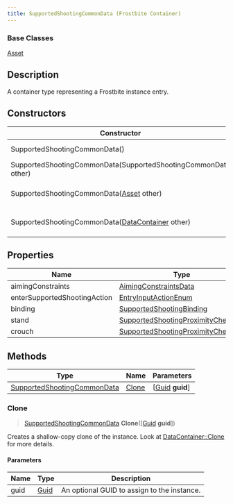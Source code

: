 ```yaml
---
title: SupportedShootingCommonData (Frostbite Container)
---
```

### Base Classes

[Asset](Asset)

## Description

A container type representing a Frostbite instance entry.

## Constructors

| Constructor                                                                            | Description                                                                                                                                   |
| -------------------------------------------------------------------------------------- | --------------------------------------------------------------------------------------------------------------------------------------------- |
| SupportedShootingCommonData()                                                          | Create a new instance of this container type.                                                                                                 |
| SupportedShootingCommonData(SupportedShootingCommonData other)                         | Create a reference copy of an instance of the same type.                                                                                      |
| SupportedShootingCommonData([Asset](Asset) other)                                      | Upcast an instance of type [Asset](Asset) to [SupportedShootingCommonData](SupportedShootingCommonData).                                      |
| SupportedShootingCommonData([DataContainer](/vext/ref/cls/shr/datacontainer) other) | Upcast an instance of type [DataContainer](/vext/ref/cls/shr/datacontainer) to [SupportedShootingCommonData](SupportedShootingCommonData). |

## Properties

| Name                         | Type                                                                     | Description |
| ---------------------------- | ------------------------------------------------------------------------ | ----------- |
| aimingConstraints            | [AimingConstraintsData](AimingConstraintsData)                           |             |
| enterSupportedShootingAction | [EntryInputActionEnum](EntryInputActionEnum)                             |             |
| binding                      | [SupportedShootingBinding](SupportedShootingBinding)                     |             |
| stand                        | [SupportedShootingProximityChecking](SupportedShootingProximityChecking) |             |
| crouch                       | [SupportedShootingProximityChecking](SupportedShootingProximityChecking) |             |

## Methods

| Type                                                       | Name            | Parameters                                     |
| ---------------------------------------------------------- | --------------- | ---------------------------------------------- |
| [SupportedShootingCommonData](SupportedShootingCommonData) | [Clone](#clone) | \[[Guid](/vext/ref/cls/shr/guid) **guid**\] |

### Clone

> [SupportedShootingCommonData](SupportedShootingCommonData) **Clone**(\[[Guid](/vext/ref/cls/shr/guid) **guid**\])

Creates a shallow-copy clone of the instance. Look at [DataContainer::Clone](/vext/ref/cls/shr/datacontainer#clone) for more details.

#### Parameters

| Name | Type         | Description                                 |
| ---- | ------------ | ------------------------------------------- |
| guid | [Guid](Guid) | An optional GUID to assign to the instance. |
